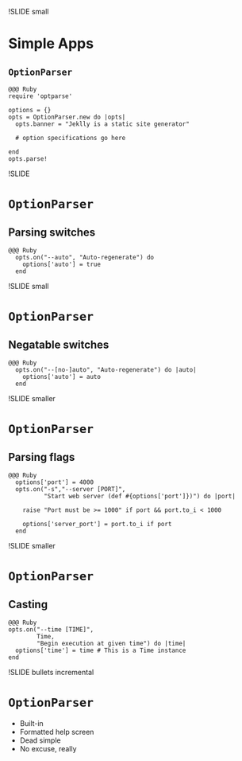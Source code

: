 !SLIDE small
# Simple Apps
## `OptionParser`

    @@@ Ruby
    require 'optparse'

    options = {}
    opts = OptionParser.new do |opts|
      opts.banner = "Jeklly is a static site generator"

      # option specifications go here

    end
    opts.parse!

!SLIDE 
# <code>OptionParser</code>
## Parsing switches

    @@@ Ruby
      opts.on("--auto", "Auto-regenerate") do
        options['auto'] = true
      end

!SLIDE small
# <code>OptionParser</code>
## Negatable switches

    @@@ Ruby
      opts.on("--[no-]auto", "Auto-regenerate") do |auto|
        options['auto'] = auto
      end

!SLIDE smaller
# <code>OptionParser</code>
## Parsing flags

    @@@ Ruby
      options['port'] = 4000
      opts.on("-s","--server [PORT]", 
              "Start web server (def #{options['port']})") do |port|

        raise "Port must be >= 1000" if port && port.to_i < 1000

        options['server_port'] = port.to_i if port
      end

!SLIDE smaller
# <code>OptionParser</code>
## Casting

    @@@ Ruby
    opts.on("--time [TIME]", 
            Time, 
            "Begin execution at given time") do |time|
      options['time'] = time # This is a Time instance
    end

!SLIDE bullets incremental
# `OptionParser`
* Built-in
* Formatted help screen
* Dead simple
* No excuse, really
